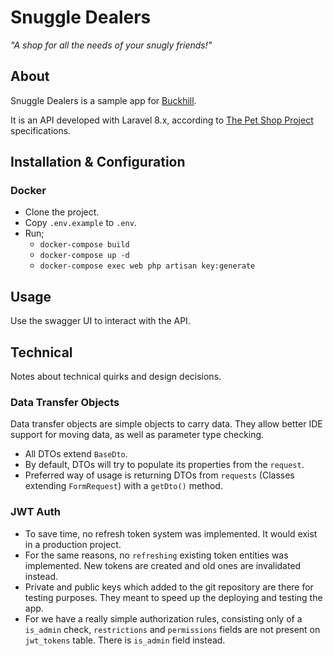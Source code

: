 # Snuggle Dealers
_"A shop for all the needs of your snugly friends!"_


## About

Snuggle Dealers is a sample app for [Buckhill](https://www.buckhill.co.uk/).

It is an API developed with Laravel 8.x, according to [The Pet Shop Project](https://pet-shop.buckhill.com.hr/api/swagger) specifications.


## Installation & Configuration

### Docker

- Clone the project.
- Copy `.env.example` to `.env`.
- Run;
  - `docker-compose build`
  - `docker-compose up -d`
  - `docker-compose exec web php artisan key:generate`


## Usage

Use the swagger UI to interact with the API.


## Technical

Notes about technical quirks and design decisions.


### Data Transfer Objects

Data transfer objects are simple objects to carry data.
They allow better IDE support for moving data, as well as parameter type checking.

- All DTOs extend `BaseDto`.
- By default, DTOs will try to populate its properties from the `request`.
- Preferred way of usage is returning DTOs from `requests` (Classes extending `FormRequest`) with a `getDto()` method.

### JWT Auth

- To save time, no refresh token system was implemented. It would exist in a production project.
- For the same reasons, no `refreshing` existing token entities was implemented. New tokens are created and old ones are invalidated instead.
- Private and public keys which added to the git repository are there for testing purposes. They meant to speed up the deploying and testing the app.
- For we have a really simple authorization rules, consisting only of a `is_admin` check, `restrictions` and `permissions` fields are not present on `jwt_tokens` table. There is `is_admin` field instead.
